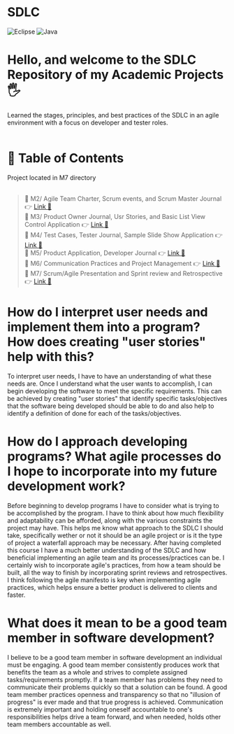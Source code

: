 # SDLC

![Eclipse](https://img.shields.io/badge/Eclipse-FE7A16.svg?style=for-the-badge&logo=Eclipse&logoColor=white)
![Java](https://img.shields.io/badge/java-%23ED8B00.svg?style=for-the-badge&logo=openjdk&logoColor=white)

# Hello, and welcome to the SDLC Repository of my Academic Projects🖐️

Learned the stages, principles, and best practices of the SDLC in an agile environment with a focus on developer and tester roles.<br><br>

# 📖 Table of Contents

Project located in M7 directory<br><br>

> 📌 M2/ Agile Team Charter, Scrum events, and Scrum Master Journal 👉 [Link 🔗](https://www.github.com/JustinStarrSNHU/SDLC/tree/main/M2)<br>
📌 M3/ Product Owner Journal, Usr Stories, and Basic List View Control Application 👉 [Link 🔗](https://www.github.com/JustinStarrSNHU/SDLC/tree/main/M3)<br>
📌 M4/ Test Cases, Tester Journal, Sample Slide Show Application 👉 [Link 🔗](https://www.github.com/JustinStarrSNHU/SDLC/tree/main/M4)<br>
📌 M5/ Product Application, Developer Journal 👉 [Link 🔗](https://www.github.com/JustinStarrSNHU/SDLC/tree/main/M5)<br>
📌 M6/ Communication Practices and Project Management 👉 [Link 🔗](https://www.github.com/JustinStarrSNHU/SDLC/tree/main/M6)<br>
📌 M7/ Scrum/Agile Presentation and Sprint review and Retrospective 👉 [Link 🔗](https://www.github.com/JustinStarrSNHU/SDLC/tree/main/M7) <br>

# How do I interpret user needs and implement them into a program? How does creating "user stories" help with this?

To interpret user needs, I have to have an understanding of what these needs are. Once I understand what the user wants to accomplish, I can begin developing the software to meet the specific requirements. This can be achieved by creating "user stories" that identify specific tasks/objectives that the software being developed should be able to do and also help to identify a definition of done for each of the tasks/objectives. 

# How do I approach developing programs? What agile processes do I hope to incorporate into my future development work?

Before beginning to develop programs I have to consider what is trying to be accomplished by the program. I have to think about how much flexibility and adaptability can be afforded,  along with the various constraints the project may have. This helps me know what approach to the SDLC I should take, specifically wether or not it should be an agile project or is it the type of project a waterfall approach may be necessary. After having completed this course I have a much better understanding of the SDLC and how beneficial implementing an agile team and its processes/practices can be. I certainly wish to incorporate agile's practices, from how a team should be built, all the way to finish by incorporating sprint reviews and retrospectives. I think following the agile manifesto is key when implementing agile practices, which helps ensure a better product is delivered to clients and faster.

# What does it mean to be a good team member in software development?

I believe to be a good team member in software development an individual must be engaging. A good team member consistently produces work that benefits the team as a whole and strives to complete assigned tasks/requirements promptly. If a team member has problems they need to communicate their problems quickly so that a solution can be found. A good team member practices openness and transparency so that no "illusion of progress" is ever made and that true progress is achieved. Communication is extremely important and holding oneself accountable to one's responsibilities helps drive a team forward, and when needed, holds other team members accountable as well.